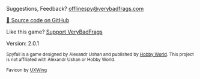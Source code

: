 ---
---

<footer class="bg-light">

Suggestions, Feedback? <offlinespy@verybadfrags.com>

<a href="https://github.com/VeryBadFrags/offline-spy" target="_blank">💾 Source code on GitHub</a>

Like this game? <a href="https://www.buymeacoffee.com/verybadfrags" target="_blank">Support VeryBadFrags</a>

Version: 2.0.1

<small>Spyfall is a game designed by Alexandr Ushan and published by <a href="https://hwint.ru/portfolio-item/spyfall/" target="_blank">Hobby World</a>. This project is not affiliated with Alexandr Ushan or Hobby World.</small>

<small>Favicon by <a href="https://uxwing.com/" target="_blank">UXWing</a></small>

</footer>
